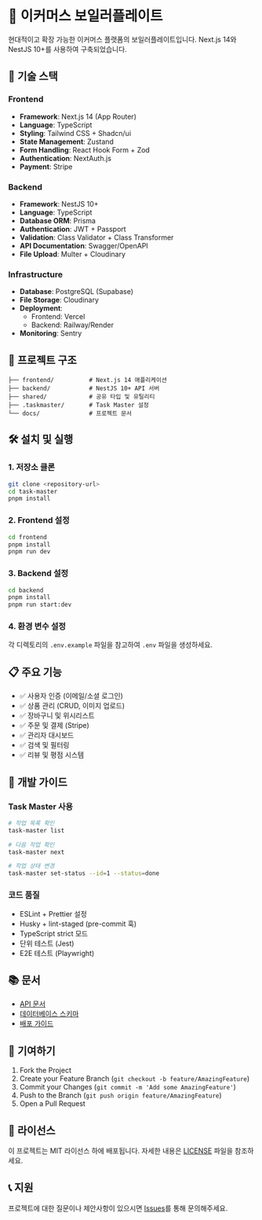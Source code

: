 # 🛒 이커머스 보일러플레이트

현대적이고 확장 가능한 이커머스 플랫폼의 보일러플레이트입니다. Next.js 14와 NestJS 10+를 사용하여 구축되었습니다.

## 🚀 기술 스택

### Frontend
- **Framework**: Next.js 14 (App Router)
- **Language**: TypeScript
- **Styling**: Tailwind CSS + Shadcn/ui
- **State Management**: Zustand
- **Form Handling**: React Hook Form + Zod
- **Authentication**: NextAuth.js
- **Payment**: Stripe

### Backend
- **Framework**: NestJS 10+
- **Language**: TypeScript
- **Database ORM**: Prisma
- **Authentication**: JWT + Passport
- **Validation**: Class Validator + Class Transformer
- **API Documentation**: Swagger/OpenAPI
- **File Upload**: Multer + Cloudinary

### Infrastructure
- **Database**: PostgreSQL (Supabase)
- **File Storage**: Cloudinary
- **Deployment**: 
  - Frontend: Vercel
  - Backend: Railway/Render
- **Monitoring**: Sentry

## 📁 프로젝트 구조

```
├── frontend/          # Next.js 14 애플리케이션
├── backend/           # NestJS 10+ API 서버
├── shared/            # 공유 타입 및 유틸리티
├── .taskmaster/       # Task Master 설정
└── docs/              # 프로젝트 문서
```

## 🛠 설치 및 실행

### 1. 저장소 클론
```bash
git clone <repository-url>
cd task-master
pnpm install
```

### 2. Frontend 설정
```bash
cd frontend
pnpm install
pnpm run dev
```

### 3. Backend 설정
```bash
cd backend
pnpm install
pnpm run start:dev
```

### 4. 환경 변수 설정
각 디렉토리의 `.env.example` 파일을 참고하여 `.env` 파일을 생성하세요.

## 📋 주요 기능

- ✅ 사용자 인증 (이메일/소셜 로그인)
- ✅ 상품 관리 (CRUD, 이미지 업로드)
- ✅ 장바구니 및 위시리스트
- ✅ 주문 및 결제 (Stripe)
- ✅ 관리자 대시보드
- ✅ 검색 및 필터링
- ✅ 리뷰 및 평점 시스템

## 🔧 개발 가이드

### Task Master 사용
```bash
# 작업 목록 확인
task-master list

# 다음 작업 확인
task-master next

# 작업 상태 변경
task-master set-status --id=1 --status=done
```

### 코드 품질
- ESLint + Prettier 설정
- Husky + lint-staged (pre-commit 훅)
- TypeScript strict 모드
- 단위 테스트 (Jest)
- E2E 테스트 (Playwright)

## 📚 문서

- [API 문서](./docs/api.md)
- [데이터베이스 스키마](./docs/database.md)
- [배포 가이드](./docs/deployment.md)

## 🤝 기여하기

1. Fork the Project
2. Create your Feature Branch (`git checkout -b feature/AmazingFeature`)
3. Commit your Changes (`git commit -m 'Add some AmazingFeature'`)
4. Push to the Branch (`git push origin feature/AmazingFeature`)
5. Open a Pull Request

## 📄 라이선스

이 프로젝트는 MIT 라이선스 하에 배포됩니다. 자세한 내용은 [LICENSE](LICENSE) 파일을 참조하세요.

## 📞 지원

프로젝트에 대한 질문이나 제안사항이 있으시면 [Issues](../../issues)를 통해 문의해주세요.